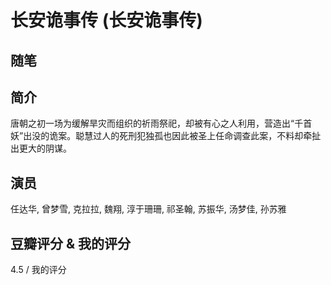 # 长安诡事传 (长安诡事传)

## 随笔

## 简介

唐朝之初一场为缓解旱灾而组织的祈雨祭祀，却被有心之人利用，营造出“千首妖”出没的诡案。聪慧过人的死刑犯独孤也因此被圣上任命调查此案，不料却牵扯出更大的阴谋。

## 演员

任达华, 曾梦雪, 克拉拉, 魏翔, 淳于珊珊, 祁圣翰, 苏振华, 汤梦佳, 孙苏雅

## 豆瓣评分 & 我的评分

4.5 / 我的评分
